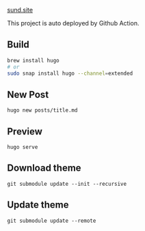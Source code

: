 [sund.site](https://sund.site)

This project is auto deployed by Github Action.

## Build

```bash
brew install hugo
# or
sudo snap install hugo --channel=extended
```

## New Post

```
hugo new posts/title.md
```

## Preview

```
hugo serve
```

## Download theme

```
git submodule update --init --recursive
```

## Update theme

```
git submodule update --remote
```
